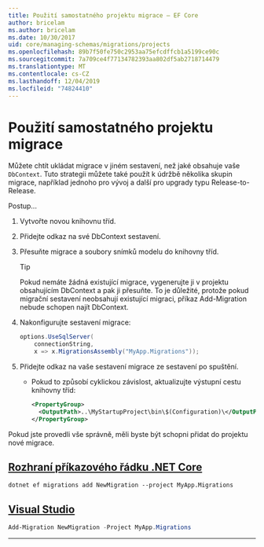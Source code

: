 ```yaml
---
title: Použití samostatného projektu migrace – EF Core
author: bricelam
ms.author: bricelam
ms.date: 10/30/2017
uid: core/managing-schemas/migrations/projects
ms.openlocfilehash: 89b7f50fe750c2953aa75efcdffcb1a5199ce90c
ms.sourcegitcommit: 7a709ce4f77134782393aa802df5ab2718714479
ms.translationtype: MT
ms.contentlocale: cs-CZ
ms.lasthandoff: 12/04/2019
ms.locfileid: "74824410"
---
```

# <a name="using-a-separate-migrations-project"></a>Použití samostatného projektu migrace

Můžete chtít ukládat migrace v jiném sestavení, než jaké obsahuje vaše `DbContext`. Tuto strategii můžete také použít k údržbě několika skupin migrace, například jednoho pro vývoj a další pro upgrady typu Release-to-Release.

Postup...

1. Vytvořte novou knihovnu tříd.

2. Přidejte odkaz na své DbContext sestavení.

3. Přesuňte migrace a soubory snímků modelu do knihovny tříd.
   > [!TIP]
   > Pokud nemáte žádná existující migrace, vygenerujte ji v projektu obsahujícím DbContext a pak ji přesuňte.
   > To je důležité, protože pokud migrační sestavení neobsahují existující migraci, příkaz Add-Migration nebude schopen najít DbContext.

4. Nakonfigurujte sestavení migrace:

   ``` csharp
   options.UseSqlServer(
       connectionString,
       x => x.MigrationsAssembly("MyApp.Migrations"));
   ```

5. Přidejte odkaz na vaše sestavení migrace ze sestavení po spuštění.
   * Pokud to způsobí cyklickou závislost, aktualizujte výstupní cestu knihovny tříd:

     ``` xml
     <PropertyGroup>
       <OutputPath>..\MyStartupProject\bin\$(Configuration)\</OutputPath>
     </PropertyGroup>
     ```

Pokud jste provedli vše správně, měli byste být schopni přidat do projektu nové migrace.

## <a name="net-core-clitabdotnet-core-cli"></a>[Rozhraní příkazového řádku .NET Core](#tab/dotnet-core-cli)

```dotnetcli
dotnet ef migrations add NewMigration --project MyApp.Migrations
```

## <a name="visual-studiotabvs"></a>[Visual Studio](#tab/vs)

``` powershell
Add-Migration NewMigration -Project MyApp.Migrations
```

***
